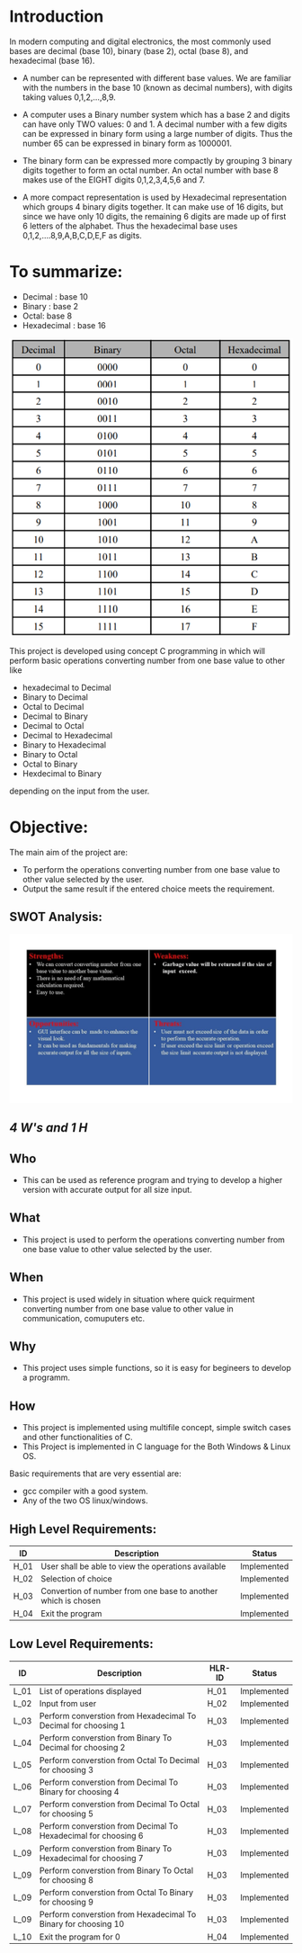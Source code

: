# Introduction
  In modern computing and digital electronics, the most commonly used bases are decimal (base 10), binary (base 2), octal (base 8), and hexadecimal (base 16).
* A number can be represented with different base values. We are familiar with the numbers in the base 10 (known as decimal numbers), with digits taking values 0,1,2,…,8,9.

*  A computer uses a Binary number system which has a base 2 and digits can have only TWO values: 0 and 1.
   A decimal number with a few digits can be expressed in binary form using a large number of digits. Thus the number 65 can be expressed in binary form as 1000001.

*  The binary form can be expressed more compactly by grouping 3 binary digits together to form an octal number. An octal number with base 8 makes use of the EIGHT digits
   0,1,2,3,4,5,6 and 7.

*  A more compact representation is used by Hexadecimal representation which groups 4 binary digits together. It can make use of 16 digits, but since we have only 10 digits, the
   remaining 6 digits are made up of first 6 letters of the alphabet. Thus the hexadecimal base uses 0,1,2,….8,9,A,B,C,D,E,F as digits. 


# To summarize:
* Decimal : base 10
* Binary : base 2
* Octal: base 8
* Hexadecimal : base 16 

![](https://github.com/SurajPG1112000/Stepin_Number_System_Convertion/blob/main/5_Images/BODH_TABLE.png)

 This project is developed using concept C programming in which will perform basic operations converting number from one base value to other like  
* hexadecimal to Decimal
* Binary to Decimal 
* Octal to Decimal 
* Decimal to Binary
* Decimal to Octal
* Decimal to Hexadecimal
* Binary to Hexadecimal
* Binary to Octal
* Octal to Binary
* Hexdecimal to Binary 

depending on the input from the user.

# Objective:
The main aim of the project are:
 * To perform the operations converting number from one base value to other value selected  by the user.
 * Output the same result if the entered choice meets the requirement.


## SWOT Analysis:
![](https://github.com/SurajPG1112000/Stepin_Number_System_Convertion/blob/main/5_Images/swort.jpg)

## ***4 W's and 1 H***
## Who
-  This can be used as reference program and trying to develop a  higher version with accurate output for all size input.
## What
- This project is used to perform the operations converting number from one base value to other value selected  by the user.
## When 
- This project is used widely in situation where quick requirment converting number from one base value to other value in communication, comuputers etc.
## Why
- This project uses simple functions, so it is easy for begineers to develop a programm.
## How
- This project is implemented using multifile concept, simple switch cases and other functionalities of C.
- This Project is implemented in C language for the Both Windows & Linux OS.



Basic requirements that are very essential are:
* gcc compiler with a good system.
* Any of the two OS  linux/windows.

## High Level Requirements:
|ID|Description|Status|
|-------|-------|------|
|H_01|User shall be able to view the operations available| Implemented|
|H_02|Selection of choice| Implemented|
|H_03|Convertion of number from one base to another which is chosen| Implemented|
|H_04| Exit the program| Implemented


## Low Level Requirements:
|ID|Description|HLR-ID|Status|
|-------|-------|-------|-------|
|L_01|List of operations displayed| H_01|Implemented|
|L_02| Input from user|H_02| Implemented|
|L_03| Perform converstion from  Hexadecimal To Decimal for choosing 1|H_03|Implemented
|L_04| Perform converstion from  Binary To Decimal for choosing 2|H_03|Implemented
|L_05| Perform converstion from  Octal To Decimal for choosing 3|H_03|Implemented
|L_06| Perform converstion from  Decimal To Binary for choosing 4|H_03|Implemented
|L_07| Perform converstion from  Decimal To Octal for choosing 5|H_03|Implemented
|L_08| Perform converstion from  Decimal To Hexadecimal for choosing 6|H_03|Implemented
|L_09| Perform converstion from  Binary To Hexadecimal for choosing 7|H_03|Implemented
|L_09| Perform converstion from  Binary To Octal for choosing 8|H_03|Implemented
|L_09| Perform converstion from  Octal To Binary for choosing 9|H_03|Implemented
|L_09| Perform converstion from  Hexadecimal To Binary for choosing 10|H_03|Implemented
|L_10| Exit the program for 0|H_04| Implemented







